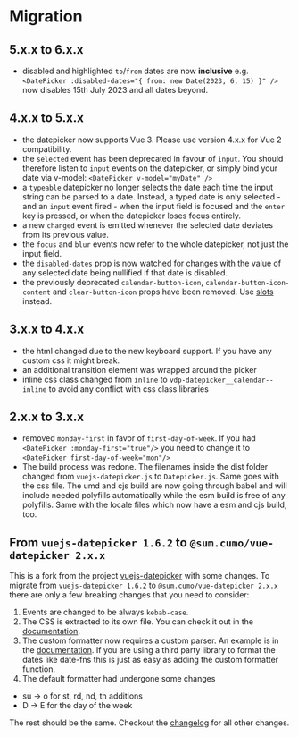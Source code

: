 # Migration

## 5.x.x to 6.x.x

- disabled and highlighted `to`/`from` dates are now **inclusive** e.g. `<DatePicker :disabled-dates="{ from: new Date(2023, 6, 15) }" />` now disables 15th July 2023 and all dates beyond.

## 4.x.x to 5.x.x

- the datepicker now supports Vue 3. Please use version 4.x.x for Vue 2 compatibility.
- the `selected` event has been deprecated in favour of `input`. You should therefore listen to `input` events on the datepicker, or simply bind your date via v-model: `<DatePicker v-model="myDate" />`
- a `typeable` datepicker no longer selects the date each time the input string can be parsed to a date. Instead, a typed date is only selected - and an `input` event fired - when the input field is focused and the `enter` key is pressed, or when the datepicker loses focus entirely.
- a new `changed` event is emitted whenever the selected date deviates from its previous value.
- the `focus` and `blur` events now refer to the whole datepicker, not just the input field.
- the `disabled-dates` prop is now watched for changes with the value of any selected date being nullified if that date is disabled.
- the previously deprecated `calendar-button-icon`, `calendar-button-icon-content` and `clear-button-icon` props have been removed. Use [slots](../Slots/README.md) instead.

## 3.x.x to 4.x.x

- the html changed due to the new keyboard support. If you have any custom css it might break.
- an additional transition element was wrapped around the picker
- inline css class changed from `inline` to `vdp-datepicker__calendar--inline` to avoid any conflict with css class libraries

## 2.x.x to 3.x.x

- removed `monday-first` in favor of `first-day-of-week`. If you had `<DatePicker :monday-first="true"/>` you need to change it to `<DatePicker first-day-of-week="mon"/>`
- The build process was redone. The filenames inside the dist folder changed from `vuejs-datepicker.js` to `Datepicker.js`. Same goes with the css file.
  The umd and cjs build are now going through babel and will include needed polyfills automatically while the esm build is free of any polyfills.
  Same with the locale files which now have a esm and cjs build, too.

## From `vuejs-datepicker 1.6.2` to `@sum.cumo/vue-datepicker 2.x.x`

This is a fork from the project [vuejs-datepicker](https://github.com/charliekassel/vuejs-datepicker) with some changes.
To migrate from `vuejs-datepicker 1.6.2` to `@sum.cumo/vue-datepicker 2.x.x` there are only a few breaking changes that you need to consider:

1. Events are changed to be always `kebab-case`.
2. The CSS is extracted to its own file. You can check it out in the [documentation](https://sumcumo.github.io/vue-datepicker/guide/#usage).
3. The custom formatter now requires a custom parser. An example is in the [documentation](https://sumcumo.github.io/vue-datepicker/guide/DateFormatting/#function-formatter).
   If you are using a third party library to format the dates like date-fns this is just as easy as adding the custom formatter function.
4. The default formatter had undergone some changes

- su -> o for st, rd, nd, th additions
- D -> E for the day of the week

The rest should be the same. Checkout the [changelog](https://github.com/sumcumo/vue-datepicker/blob/master/CHANGELOG.md) for all other changes.
